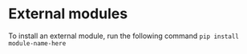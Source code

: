 # External modules

To install an external module, run the following command `pip install module-name-here`
